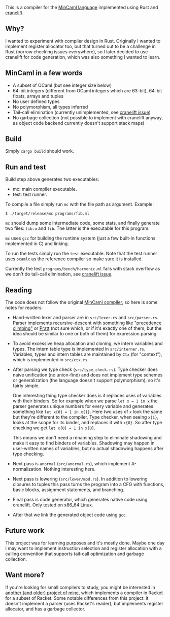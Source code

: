 This is a compiler for the [MinCaml language][1] implemented using Rust and
[cranelift][2].

## Why?

I wanted to experiment with compiler design in Rust. Originally I wanted to
implement register allocator too, but that turned out to be a challenge in Rust
(borrow checking issues everywhere), so I later decided to use cranelift for
code generation, which was also something I wanted to learn.

## MinCaml in a few words

- A subset of OCaml (but see integer size below)
- 64-bit integers (different from OCaml integers which are 63-bit), 64-bit
  floats, arrays and tuples
- No user defined types
- No polymorphism, all types inferred
- Tail-call elimination (currently unimplemented, see [cranelift issue][6])
- No garbage collection (not possible to implement with cranelift anyway, as
  object code backend currently doesn't support stack maps)

## Build

Simply `cargo build` should work.

## Run and test

Build step above generates two executables:

- mc: main compiler executable.
- test: test runner.

To compile a file simply run `mc` with the file path as argument. Example:

```
$ ./target/release/mc programs/fib.ml
```

`mc` should dump some intermediate code, some stats, and finally generate two
files: `fib.o` and `fib`. The latter is the executable for this program.

`mc` uses `gcc` for building the runtime system (just a few built-in functions
implemented in C) and linking.

To run the tests simply run the `test` executable. Note that the test runner
uses `ocamlc` as the reference compiler so make sure it is installed.

Currently the test `programs/bench/harmonic.ml` fails with stack overflow as we
don't do tail-call elimination, see [cranelift issue][6].

## Reading

The code does not follow the original [MinCaml compiler][1], so here is some
notes for readers:

- Hand-written lexer and parser are in `src/lexer.rs` and `src/parser.rs`.
  Parser implements recursive-descent with something like ["precedence
  climbing"][3] or [Pratt][4] (not sure which, or if it's exactly one of them,
  but the idea should be similar to one or both of them) for expression parsing.

- To avoid excessive heap allocation and cloning, we intern variables and
  types. The intern table type is implemented in `src/interner.rs`. Variables,
  types and intern tables are maintained by `Ctx` (for "context"), which is
  implemented in `src/ctx.rs`.

- After parsing we type check (`src/type_check.rs`). Type checker does naive
  unification (no union-find) and does not implement type schemes or
  generalization (the language doesn't support polymorphism), so it's fairly
  simple.

  One interesting thing type checker does is it replaces uses of variables with
  their binders. So for example when we parse `let x = 1 in x` the parser
  generates unique numbers for every variable and generates something like `let
  x{0} = 1 in x{1}`. Here two uses of `x` look the same but they're different to
  the compiler. Type checker, when seeing `x{1}`, looks at the scope for its
  binder, and replaces it with `x{0}`. So after type checking we get `let x{0} =
  1 in x{0}`.

  This means we don't need a renaming step to eliminate shadowing and make it
  easy to find binders of variables. Shadowing may happen in user-written names
  of variables, but no actual shadowing happens after type checking.

- Next pass is `anormal` (`src/anormal.rs`), which implement A-normalization.
  Nothing interesting here.

- Next pass is lowering (`src/lower/mod.rs`). In addition to lowering closures
  to tuples this pass turns the program into a CFG with functions, basic blocks,
  assignment statements, and branching.

- Final pass is code generator, which generates native code using cranelift.
  Only tested on x86\_64 Linux.

- After that we link the generated object code using `gcc`.

## Future work

This project was for learning purposes and it's mostly done. Maybe one day I may
want to implement instruction selection and register allocation with a calling
convention that supports tail-call optimization and garbage collection.

## Want more?

If you're looking for small compilers to study, you might be interested in
[another (and older) project of mine][5], which implements a compiler in Racket
for a subset of Racket. Some notable differences from this project: it doesn't
implement a parser (uses Racket's reader), but implements register allocator,
and has a garbage collector.

[1]: http://esumii.github.io/min-caml/index-e.html
[2]: https://github.com/bytecodealliance/wasmtime/tree/master/cranelift
[3]: https://osa1.net/posts/2015-01-29-top-down-expr-parsing-easy.html
[4]: https://journal.stuffwithstuff.com/2011/03/19/pratt-parsers-expression-parsing-made-easy/
[5]: https://github.com/osa1/racket.rkt
[6]: https://github.com/bytecodealliance/wasmtime/issues/1065
